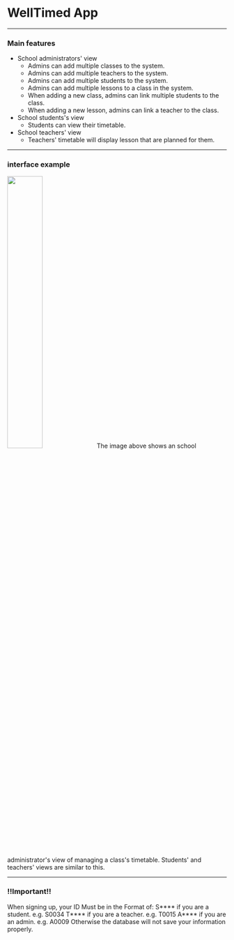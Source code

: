 
# WellTimed App
---
### Main features
* School administrators' view
    * Admins can add multiple classes to the system.
    * Admins can add multiple teachers to the system.
    * Admins can add multiple students to the system.
    * Admins can add multiple lessons to a class in the system.
    * When adding a new class, admins can link multiple students to the class.
    * When adding a new lesson, admins can link a teacher to the class.
* School students's view
    * Students can view their timetable.
* School teachers' view
    * Teachers' timetable will display lesson that are planned for them.

---
### interface example
<img src="https://s4.ax1x.com/2021/12/16/Tik6yj.png" width="40%" />
The image above shows an school administrator's view of managing a class's timetable.
Students' and teachers' views are similar to this.

---
### !!Important!!
When signing up, your ID Must be in the Format of:
S**** if you are a student.     e.g. S0034
T**** if you are a teacher.     e.g. T0015
A**** if you are an admin.      e.g. A0009
Otherwise the database will not save your information properly.


